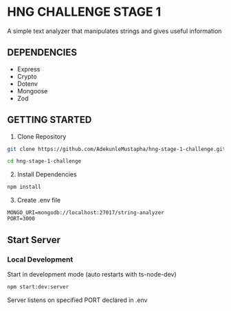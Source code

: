 # HNG CHALLENGE STAGE 1
A simple text analyzer that manipulates strings and gives useful information

## DEPENDENCIES
- Express
- Crypto
- Dotenv
- Mongoose
- Zod

## GETTING STARTED
 
1. Clone Repository

```bash
git clone https://github.com/AdekunleMustapha/hng-stage-1-challenge.git

cd hng-stage-1-challenge
```

2. Install Dependencies

```bash
npm install
```

3. Create .env file

```
MONGO_URI=mongodb://localhost:27017/string-analyzer
PORT=3000
```

## Start Server

### Local Development

Start in development mode (auto restarts with ts-node-dev)

```bash
npm start:dev:server
```

Server listens on specified PORT declared in .env
